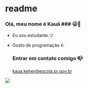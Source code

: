 # readme
### Olá, meu nome é Kauã ### 😛🫴


- Eu sou estudante.ツ
- Gosto de programação ☪

  ### Entrar em contato comigo 📪
  kaua.keher@escola.pr.gov.br


![](https://media1.tenor.com/m/COM78THbePQAAAAd/neymar.gif)
